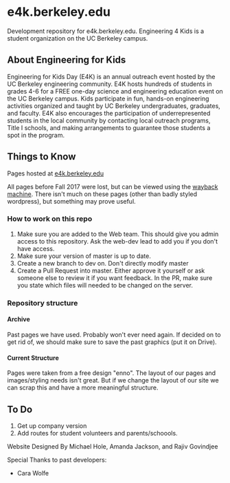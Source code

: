 # e4k.berkeley.edu
Development repository for e4k.berkeley.edu. Engineering 4 Kids is a student organization on the UC Berkeley campus.

## About Engineering for Kids
Engineering for Kids Day (E4K) is an annual outreach event hosted by the UC Berkeley engineering 
community. E4K hosts hundreds of students in grades 4-6 for a FREE one-day science and engineering 
education event on the UC Berkeley campus. Kids participate in fun, hands-on engineering activities 
organized and taught by UC Berkeley undergraduates, graduates, and faculty. E4K also encourages the 
participation of underrepresented students in the local community by contacting local outreach programs, 
Title I schools, and making arrangements to guarantee those students a spot in the program.

## Things to Know
Pages hosted at
[e4k.berkeley.edu](https://e4k.berkeley.edu)

All pages before Fall 2017 were lost, but can be viewed using the 
[wayback machine](https://web.archive.org/web/20130415000000*/e4k.berkeley.edu). 
There isn't much on these pages (other than badly styled wordpress), but something may prove useful.

### How to work on this repo
1. Make sure you are added to the Web team. This should give you admin access to this repository. Ask the 
web-dev lead to add you if you don't have access.  
2. Make sure your version of master is up to date.
3. Create a new branch to dev on. Don't directly modify master
4. Create a Pull Request into master. Either approve it yourself or ask someone else to review it if you
want feedback. In the PR, make sure you state which files will needed to be changed on the server. 

###  Repository structure
#### Archive
Past pages we have used. Probably won't ever need again. If decided on to get rid of, we should make sure
to save the past graphics (put it on Drive).
####  Current Structure
Pages were taken from a free design "enno". The layout of our pages and images/styling needs isn't great. 
But if we change the layout of our site we can scrap this and have a more meaningful structure. 


## To Do
1. Get up company version
2. Add routes for student volunteers and parents/schoools.


Website Designed By Michael Hole, Amanda Jackson, and Rajiv Govindjee

Special Thanks to past developers:
- Cara Wolfe
